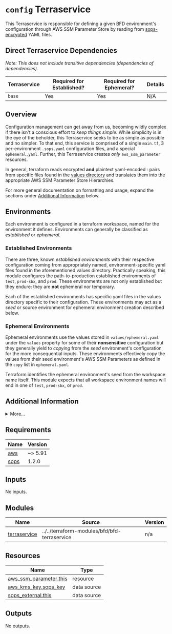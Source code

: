# `config` Terraservice

This Terraservice is responsible for defining a given BFD environment's configuration through AWS SSM Parameter Store by reading from [sops-encrypted](https://github.com/getsops/sops) YAML files.

## Direct Terraservice Dependencies

_Note: This does not include transitive dependencies (dependencies of dependencies)._

| Terraservice | Required for Established? | Required for Ephemeral? | Details |
|---|---|---|---|
| `base` | Yes | Yes | N/A |

## Overview

Configuration management can get away from us, becoming wildly complex if there isn't a conscious effort to _keep things simple_.
While simplicity is in the eye of the beholder, this Terraservice seeks to be as simple as possible and no simpler.
To that end, this service is comprised of a single `main.tf`, 3 per-environment `.sops.yaml` configuration files, and a special `ephemeral.yaml`. Further, this Terraservice creates _only_ `aws_ssm_parameter` resources.

In general, terraform reads encrypted **and** plaintext yaml-encoded _<key>:<value>_ pairs from specific files found in the [values directory](.values) and translates them into the appropriate AWS SSM Parameter Store Hierarchies.

For more general documentation on formatting and usage, expand the sections under [Additional Information](#additional-information) below.

## Environments

Each environment is configured in a terraform workspace, named for the environment it defines.
Environments can generally be classified as _established_ or _ephemeral_.

### Established Environments

There are three, known _established environments_ with their respective configuration coming from appropriately named, environment-specific yaml files found in the aforementioned values directory.
Practically speaking, this module configures the path-to-production established environments of `test`, `prod-sbx`, and `prod`.
These environments are not only established but they endure: they are **not** ephemeral nor temporary.

Each of the established environments has specific yaml files in the values directory specific to their configuration.
These environments may act as a _seed_ or source environment for ephemeral environment creation described below.

### Ephemeral Environments

Ephemeral environments use the values stored in `values/ephemeral.yaml` under the `values` property for some of their **nonsensitive** configuration but they generally yield to _copying_ from the _seed_ environment's configuration for the more consequential inputs.
These environments effectively copy the values from their seed environment's AWS SSM Parameters as defined in the `copy` list in `ephemeral.yaml`.

Terraform identifies the ephemeral environment's seed from the workspace name itself.
This module expects that all workspace environment names will end in one of `test`, `prod-sbx`, or `prod`.

## Additional Information

<details><summary>More...</summary>

### Known Limitations

AWS SSM Parameter Store has very limited support for storing non-string values in plain-text (`nonsensitive`) data and virtually no options for storing encrypted non-string (`sensitive`) data.
This forces us to handle some data that would more naturally be represented as collections like maps and arrays as formatted string types.
To work with this, you might consider using commas to delimit your collection and parse accordingly, which can easily be achieved using yaml's `>` _folding block_ for multi-line strings. Or, formatting your list as a stringified JSON array.
Other techniques might involve storing more complex data in formats that are more machine-readable, like JSON.
Between storing JSON strings in the yaml context here and being fetching those values from AWS SSM Parameter Store, it will be in an _escaped_ format and the data will likely need special handling, e.g. `jq`'s `fromjson` function may be handy in these circumstances.

### Formatting and Validation

Technical controls for standards enforcement are still forthcoming. As a stopgap, here are some guidelines in the spirit of keeping things simple:

- All workspaces must end in one of the three path-to-production established environments of `test`, `prod-sbx`, or `prod`
- Ephemeral environment workspace should generally be of a pattern similar to `<jira-id>-<env>`, e.g. `2544-test`, `2544-prod-sbx`, `2554-prod`.
- Keys must conform the following (nested keys within YAML transformed into paths):
  - `/${root}/${env}/${service}/${sensitivity}/...`
- `${root}` is typically `bfd`, but may be any of our partners
- `${env}` is typically one of `test`, `prod-sbx`, `prod` or ephemeral format `<jira-id>-<env>`, e.g. `2544-test`
- `${group}` must be one of the supported groups: `common`, `migrator`, `pipeline`, `server`
- `${subgroup}` is optional, as of January 2023, examples include `ccw`, `rda`, `shared`
- `${sensitivity}` should one of `nonsensitive` or `sensitive`, and indicates whether the parameter is encrypted at rest (thus, sensitive/secret) or not
- `...` represents additional hierarchies that are user-defined
- Non-string formatted values will be converted to a string using [Terraform's `tostring()` built-in](https://developer.hashicorp.com/terraform/language/functions/tostring)
- Empty strings, i.e '' are not supported
- We've adopted a _local_ convention where the literal `UNDEFINED`, case _insensitive_, makes an SSM-derived value absent
- Sensitive values must be encrypted with appropriate [AWS Key Management Service-stored CMK](https://us-east-1.console.aws.amazon.com/kms/home?region=us-east-1#/kms/keys)

### Usage and User Additions

If the below [prerequisites](#prerequisites) are met, users will _generally_ interact with the environment-specific configuration by using one or more scripts in the [scripts](./scripts) directory for those encrypted values, otherwise a text-editor of their choosing when adjusting plain text values.

Note that `.sops.yaml` files are not fully `sops`-compliant as the AWS Account ID is expected to be provided at `decrypt`/`edit`-time using `envsubst` or some other means of templating.

#### Viewing decrypted YAML using `envsubst` and `sops decrypt`

**WARNING:** This will present unencrypted, sensitive data to stdout. Do not execute this while sharing your screen during presentations or pairing opportunities.

To see the raw, _untemplated_ configuration as terraform does through via external data source for e.g. `./values/test.yaml`, execute the following from the module root directory:

```sh
ACCOUNT_ID="$(aws sts get-caller-identity --query 'Account' --output text)" envsubst '$ACCOUNT_ID' < values/test.sops.yaml | sops decrypt --input-type yaml --output-type yaml /dev/stdin
```

#### Editing with edit-yaml.sh and Updating with terraform

To edit the encrypted values under e.g. `./values/prod-sbx.yaml` use the following steps:

1. Select the appropriate workspace: `terraform workspace select prod-sbx`
2. Ensure a familiar editor is defined in your environment, e.g. `export EDITOR=vim`
3. Run the edit script from the module root directory: `scripts/edit-yaml.sh prod-sbx`
4. Save and quit after making any desired changes
5. Review updates following [the aforementioned viewing instructions](#viewing-decrypted-yaml-using-envsubst-and-sops-decrypt)
6. Ensure terraform can successfully plan by running `terraform plan`
7. Commit your changes to an appropriate feature branch
8. Solicit feedback by pull request
9. Follow the typical, monolithic release process

### Prerequisites

In addition to the [Requirements (below)](#requirements), you (or the automation) will need:

- software packages supporting awscli, yq, jq, and sops
- sufficient access to the various Multi-Region KMS Keys used for encrypting configuration
- sufficient AWS IAM privileges for the AWS provider [Resources and Date Sources (below)](#resources)
- access outlined for the remote [AWS S3 Backend](https://www.terraform.io/language/settings/backends/s3#s3-bucket-permissions)
- read/write privileges to the state-locking [AWS DynamoDB Table](https://www.terraform.io/language/settings/backends/s3#dynamodb-table-permissions)

</details>

<!-- BEGIN_TF_DOCS -->
<!--WARNING: GENERATED CONTENT with terraform-docs, e.g.
     'terraform-docs --config "$(git rev-parse --show-toplevel)/.terraform-docs.yml" .'
     Manually updating sections between TF_DOCS tags may be overwritten.
     See https://terraform-docs.io/user-guide/configuration/ for more information.
-->
## Requirements

| Name | Version |
|------|---------|
| <a name="requirement_aws"></a> [aws](#requirement\_aws) | ~> 5.91 |
| <a name="requirement_sops"></a> [sops](#requirement\_sops) | 1.2.0 |

<!--WARNING: GENERATED CONTENT with terraform-docs, e.g.
     'terraform-docs --config "$(git rev-parse --show-toplevel)/.terraform-docs.yml" .'
     Manually updating sections between TF_DOCS tags may be overwritten.
     See https://terraform-docs.io/user-guide/configuration/ for more information.
-->
## Inputs

No inputs.

<!--WARNING: GENERATED CONTENT with terraform-docs, e.g.
     'terraform-docs --config "$(git rev-parse --show-toplevel)/.terraform-docs.yml" .'
     Manually updating sections between TF_DOCS tags may be overwritten.
     See https://terraform-docs.io/user-guide/configuration/ for more information.
-->
## Modules

| Name | Source | Version |
|------|--------|---------|
| <a name="module_terraservice"></a> [terraservice](#module\_terraservice) | ../../terraform-modules/bfd/bfd-terraservice | n/a |

<!--WARNING: GENERATED CONTENT with terraform-docs, e.g.
     'terraform-docs --config "$(git rev-parse --show-toplevel)/.terraform-docs.yml" .'
     Manually updating sections between TF_DOCS tags may be overwritten.
     See https://terraform-docs.io/user-guide/configuration/ for more information.
-->
## Resources

| Name | Type |
|------|------|
| [aws_ssm_parameter.this](https://registry.terraform.io/providers/hashicorp/aws/latest/docs/resources/ssm_parameter) | resource |
| [aws_kms_key.sops_key](https://registry.terraform.io/providers/hashicorp/aws/latest/docs/data-sources/kms_key) | data source |
| [sops_external.this](https://registry.terraform.io/providers/carlpett/sops/1.2.0/docs/data-sources/external) | data source |

<!--WARNING: GENERATED CONTENT with terraform-docs, e.g.
     'terraform-docs --config "$(git rev-parse --show-toplevel)/.terraform-docs.yml" .'
     Manually updating sections between TF_DOCS tags may be overwritten.
     See https://terraform-docs.io/user-guide/configuration/ for more information.
-->
## Outputs

No outputs.
<!-- END_TF_DOCS -->
